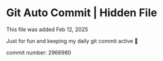 # Git Auto Commit | Hidden File

This file was added Feb 12, 2025

Just for fun and keeping my daily git commit active 🤪

commit number: 2966980
